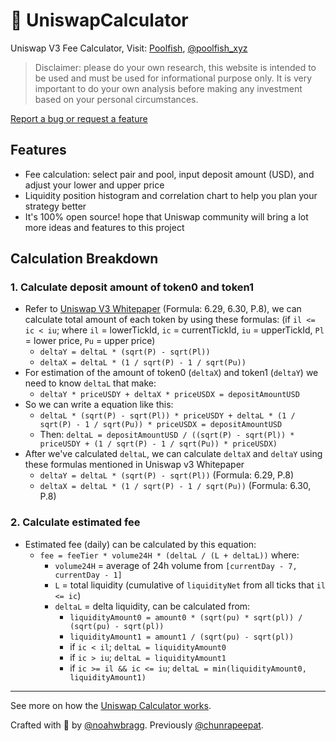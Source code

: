 # 🦄 UniswapCalculator

Uniswap V3 Fee Calculator, Visit: [Poolfish](https://poolfish.xyz/calculators/uniswap), [@poolfish_xyz](https://twitter.com/poolfish_xyz)

> Disclaimer: please do your own research, this website is intended to be used and must be used for informational purpose only. It is very important to do your own analysis before making any investment based on your personal circumstances.

[Report a bug or request a feature](https://github.com/chunrapeepat/uniswap.fish/issues)

## Features

- Fee calculation: select pair and pool, input deposit amount (USD), and adjust your lower and upper price
- Liquidity position histogram and correlation chart to help you plan your strategy better
- It's 100% open source! hope that Uniswap community will bring a lot more ideas and features to this project

## Calculation Breakdown

### 1. Calculate deposit amount of token0 and token1

- Refer to [Uniswap V3 Whitepaper](https://uniswap.org/whitepaper-v3.pdf) (Formula: 6.29, 6.30, P.8), we can calculate total amount of each token by using these formulas: (if `il <= ic < iu`; where `il` = lowerTickId, `ic` = currentTickId, `iu` = upperTickId, `Pl` = lower price, `Pu` = upper price)
  - `deltaY = deltaL * (sqrt(P) - sqrt(Pl))`
  - `deltaX = deltaL * (1 / sqrt(P) - 1 / sqrt(Pu))`
- For estimation of the amount of token0 (`deltaX`) and token1 (`deltaY`) we need to know `deltaL` that make:
  - `deltaY * priceUSDY + deltaX * priceUSDX = depositAmountUSD`
- So we can write a equation like this:
  - `deltaL * (sqrt(P) - sqrt(Pl)) * priceUSDY + deltaL * (1 / sqrt(P) - 1 / sqrt(Pu)) * priceUSDX = depositAmountUSD`
  - Then: `deltaL = depositAmountUSD / ((sqrt(P) - sqrt(Pl)) * priceUSDY + (1 / sqrt(P) - 1 / sqrt(Pu)) * priceUSDX)`
- After we've calculated `deltaL`, we can calculate `deltaX` and `deltaY` using these formulas mentioned in Uniswap v3 Whitepaper
  - `deltaY = deltaL * (sqrt(P) - sqrt(Pl))` (Formula: 6.29, P.8)
  - `deltaX = deltaL * (1 / sqrt(P) - 1 / sqrt(Pu))` (Formula: 6.30, P.8)

### 2. Calculate estimated fee

- Estimated fee (daily) can be calculated by this equation:
  - `fee = feeTier * volume24H * (deltaL / (L + deltaL))` where:
    - `volume24H` = average of 24h volume from `[currentDay - 7, currentDay - 1]`
    - `L` = total liquidity (cumulative of `liquidityNet` from all ticks that `il <= ic`)
    - `deltaL` = delta liquidity, can be calculated from:
      - `liquidityAmount0 = amount0 * (sqrt(pu) * sqrt(pl)) / (sqrt(pu) - sqrt(pl))`
      - `liquidityAmount1 = amount1 / (sqrt(pu) - sqrt(pl))`
      - if `ic < il`; `deltaL = liquidityAmount0`
      - if `ic > iu`; `deltaL = liquidityAmount1`
      - if `ic >= il && ic <= iu`; `deltaL = min(liquidityAmount0, liquidityAmount1)`

---

See more on how the [Uniswap Calculator works](https://poolfish.xyz/blog/how-it-works).

Crafted with 🧡 by [@noahwbragg](https://twitter.com/noahwbragg). Previously [@chunrapeepat](https://twitter.com/chunrapeepat).
